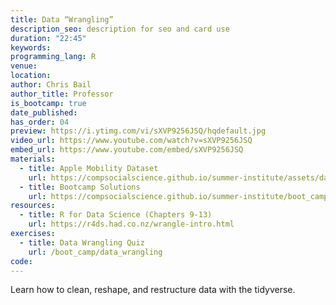 ```yaml
---
title: Data “Wrangling”
description_seo: description for seo and card use
duration: "22:45"
keywords:
programming_lang: R
venue:
location:
author: Chris Bail
author_title: Professor
is_bootcamp: true
date_published:
has_order: 04
preview: https://i.ytimg.com/vi/sXVP9256JSQ/hqdefault.jpg
video_url: https://www.youtube.com/watch?v=sXVP9256JSQ
embed_url: https://www.youtube.com/embed/sXVP9256JSQ
materials:
  - title: Apple Mobility Dataset
    url: https://compsocialscience.github.io/summer-institute/assets/datasets/Apple_Mobility_Data.Rdata
  - title: Bootcamp Solutions
    url: https://compsocialscience.github.io/summer-institute/boot_camp/bootcamp_answers.pdf
resources:
  - title: R for Data Science (Chapters 9-13)
    url: https://r4ds.had.co.nz/wrangle-intro.html
exercises:
  - title: Data Wrangling Quiz
    url: /boot_camp/data_wrangling
code:
---
```


Learn how to clean, reshape, and restructure data with the tidyverse.
